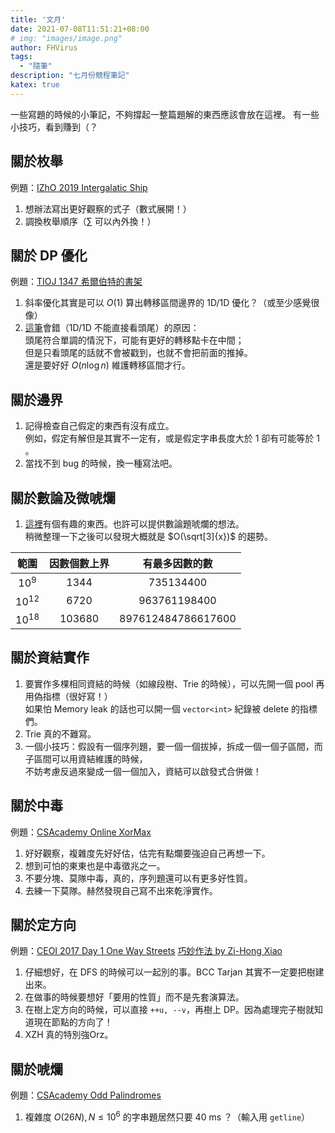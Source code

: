 ```yaml
---
title: '文月'
date: 2021-07-08T11:51:21+08:00
# img: "images/image.png"
author: FHVirus
tags:
  - "隨筆"
description: "七月份競程筆記"
katex: true
---
```


一些寫題的時候的小筆記，不夠撐起一整篇題解的東西應該會放在這裡。
有一些小技巧，看到賺到（？

<!--more-->

## 關於枚舉

例題：[IZhO 2019 Intergalatic Ship](https://oj.uz/problem/view/IZhO19_xorsum)

1. 想辦法寫出更好觀察的式子（數式展開！）
2. 調換枚舉順序（$\sum$ 可以內外換！）

## 關於 DP 優化

例題：[TIOJ 1347 希爾伯特的書架](https://tioj.ck.tp.edu.tw/problems/1347)

1. 斜率優化其實是可以 $O(1)$ 算出轉移區間邊界的 1D/1D 優化？（或至少感覺很像）
2. [這筆](https://pastebin.com/zni6qbFX)會錯（1D/1D 不能直接看頭尾）的原因：  
頭尾符合單調的情況下，可能有更好的轉移點卡在中間；  
但是只看頭尾的話就不會被戳到，也就不會把前面的推掉。  
還是要好好 $O(n \log n)$ 維護轉移區間才行。

## 關於邊界

1. 記得檢查自己假定的東西有沒有成立。  
例如，假定有解但是其實不一定有，或是假定字串長度大於 1 卻有可能等於 1 。
2. 當找不到 bug 的時候，換一種寫法吧。

## 關於數論及微唬爛

1. [這裡](https://gist.github.com/dario2994/fb4713f252ca86c1254d)有個有趣的東西。也許可以提供數論題唬爛的想法。  
稍微整理一下之後可以發現大概就是 $O(\sqrt[3]{x})$ 的趨勢。

|    範圍     | 因數個數上界 |   有最多因數的數   |
| :---------: | :----------: | :----------------: |
|  $10 ^ 9$   |     1344     |     735134400      |
| $10 ^ {12}$ |     6720     |    963761198400    |
| $10 ^ {18}$ |    103680    | 897612484786617600 |

## 關於資結實作

1. 要實作多棵相同資結的時候（如線段樹、Trie 的時候），可以先開一個 pool 再用偽指標（很好寫！）  
如果怕 Memory leak 的話也可以開一個 `vector<int>` 紀錄被 delete 的指標們。
2. Trie 真的不難寫。
3. 一個小技巧：假設有一個序列題，要一個一個拔掉，拆成一個一個子區間，而子區間可以用資結維護的時候，  
不妨考慮反過來變成一個一個加入，資結可以啟發式合併做！

## 關於中毒

例題：[CSAcademy Online XorMax](https://csacademy.com/contest/archive/task/online_xormax/statement/)

1. 好好觀察，複雜度先好好估，估完有點爛要強迫自己再想一下。
2. 想到可怕的東東也是中毒徵兆之一。
3. 不要分塊、莫隊中毒，真的，序列題還可以有更多好性質。
4. 去練一下莫隊。赫然發現自己寫不出來乾淨實作。

## 關於定方向

例題：[CEOI 2017 Day 1 One Way Streets](https://csacademy.com/contest/archive/task/one-way-streets/statement/)
[巧妙作法 by Zi-Hong Xiao](https://csacademy.com/submission/3119849/)

1. 仔細想好，在 DFS 的時候可以一起別的事。BCC Tarjan 其實不一定要把樹建出來。
2. 在做事的時候要想好「要用的性質」而不是先套演算法。
3. 在樹上定方向的時候，可以直接 `++u, --v`，再樹上 DP。因為處理完子樹就知道現在節點的方向了！
4. XZH 真的特別強Orz。

## 關於唬爛

例題：[CSAcademy Odd Palindromes](https://csacademy.com/contest/archive/task/odd-palindromes/statement/)

1. 複雜度 $O(26N), N \le 10 ^ 6$ 的字串題居然只要 40 ms ？（輸入用 `getline`）
